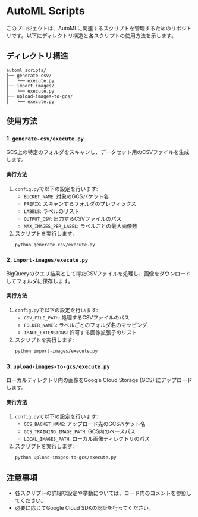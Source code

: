 # AutoML Scripts

このプロジェクトは、AutoMLに関連するスクリプトを管理するためのリポジトリです。以下にディレクトリ構造と各スクリプトの使用方法を示します。

## ディレクトリ構造

```
automl_scripts/
├── generate-csv/
│   └── execute.py
├── import-images/
│   └── execute.py
├── upload-images-to-gcs/
│   └── execute.py
```

## 使用方法

### 1. `generate-csv/execute.py`
GCS上の特定のフォルダをスキャンし、データセット用のCSVファイルを生成します。

#### 実行方法
1. `config.py`で以下の設定を行います:
   - `BUCKET_NAME`: 対象のGCSバケット名
   - `PREFIX`: スキャンするフォルダのプレフィックス
   - `LABELS`: ラベルのリスト
   - `OUTPUT_CSV`: 出力するCSVファイルのパス
   - `MAX_IMAGES_PER_LABEL`: ラベルごとの最大画像数
2. スクリプトを実行します:
   ```bash
   python generate-csv/execute.py
   ```

### 2. `import-images/execute.py`
BigQueryのクエリ結果として得たCSVファイルを処理し、画像をダウンロードしてフォルダに保存します。

#### 実行方法
1. `config.py`で以下の設定を行います:
   - `CSV_FILE_PATH`: 処理するCSVファイルのパス
   - `FOLDER_NAMES`: ラベルごとのフォルダ名のマッピング
   - `IMAGE_EXTENSIONS`: 許可する画像拡張子のリスト
2. スクリプトを実行します:
   ```bash
   python import-images/execute.py
   ```

### 3. `upload-images-to-gcs/execute.py`
ローカルディレクトリ内の画像をGoogle Cloud Storage (GCS) にアップロードします。

#### 実行方法
1. `config.py`で以下の設定を行います:
   - `GCS_BACKET_NAME`: アップロード先のGCSバケット名
   - `GCS_TRAINING_IMAGE_PATH`: GCS内のベースパス
   - `LOCAL_IMAGES_PATH`: ローカル画像ディレクトリのパス
2. スクリプトを実行します:
   ```bash
   python upload-images-to-gcs/execute.py
   ```

## 注意事項
- 各スクリプトの詳細な設定や挙動については、コード内のコメントを参照してください。
- 必要に応じてGoogle Cloud SDKの認証を行ってください。

